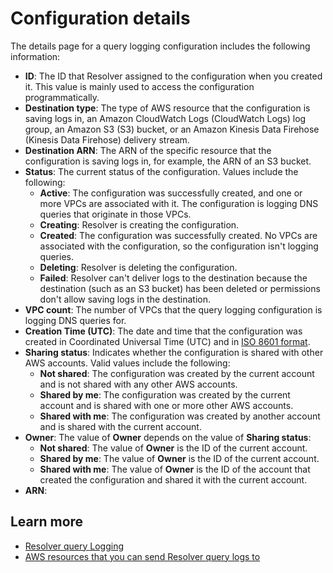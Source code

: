 # Configuration details<a name="resolver-query-log-config-detail"></a>

The details page for a query logging configuration includes the following information:
+ **ID**: The ID that Resolver assigned to the configuration when you created it\. This value is mainly used to access the configuration programmatically\.
+ **Destination type**: The type of AWS resource that the configuration is saving logs in, an Amazon CloudWatch Logs \(CloudWatch Logs\) log group, an Amazon S3 \(S3\) bucket, or an Amazon Kinesis Data Firehose \(Kinesis Data Firehose\) delivery stream\.
+ **Destination ARN**: The ARN of the specific resource that the configuration is saving logs in, for example, the ARN of an S3 bucket\.
+ **Status**: The current status of the configuration\. Values include the following:
  + **Active**: The configuration was successfully created, and one or more VPCs are associated with it\. The configuration is logging DNS queries that originate in those VPCs\.
  + **Creating**: Resolver is creating the configuration\.
  + **Created**: The configuration was successfully created\. No VPCs are associated with the configuration, so the configuration isn't logging queries\. 
  + **Deleting**: Resolver is deleting the configuration\.
  + **Failed**: Resolver can't deliver logs to the destination because the destination \(such as an S3 bucket\) has been deleted or permissions don't allow saving logs in the destination\.
+ **VPC count**: The number of VPCs that the query logging configuration is logging DNS queries for\.
+ **Creation Time \(UTC\)**: The date and time that the configuration was created in Coordinated Universal Time \(UTC\) and in [ISO 8601 format](https://en.wikipedia.org/wiki/ISO_8601)\.
+ **Sharing status**: Indicates whether the configuration is shared with other AWS accounts\. Valid values include the following:
  + **Not shared**: The configuration was created by the current account and is not shared with any other AWS accounts\.
  + **Shared by me**: The configuration was created by the current account and is shared with one or more other AWS accounts\.
  + **Shared with me**: The configuration was created by another account and is shared with the current account\. 
+ **Owner**: The value of **Owner** depends on the value of **Sharing status**:
  + **Not shared**: The value of **Owner** is the ID of the current account\.
  + **Shared by me**: The value of **Owner** is the ID of the current account\.
  + **Shared with me**: The value of **Owner** is the ID of the account that created the configuration and shared it with the current account\.
+ **ARN**:

## Learn more<a name="resolver-query-log-config-detail-learn-more"></a>
+ [Resolver query Logging](https://docs.aws.amazon.com/Route53/latest/DeveloperGuide/resolver-query-logs.html)
+ [AWS resources that you can send Resolver query logs to](https://docs.aws.amazon.com/Route53/latest/DeveloperGuide/resolver-query-logs.html#resolver-query-logs-choosing-target-resource)